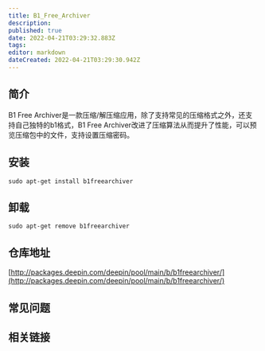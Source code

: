 ```yaml
---
title: B1_Free_Archiver
description: 
published: true
date: 2022-04-21T03:29:32.883Z
tags: 
editor: markdown
dateCreated: 2022-04-21T03:29:30.942Z
---
```


## 简介

B1 Free Archiver是一款压缩/解压缩应用，除了支持常见的压缩格式之外，还支持自己独特的b1格式，B1 Free Archiver改进了压缩算法从而提升了性能，可以预览压缩包中的文件，支持设置压缩密码。

## 安装

`sudo apt-get install b1freearchiver`

## 卸载

`sudo apt-get remove b1freearchiver`

## 仓库地址

[http://packages.deepin.com/deepin/pool/main/b/b1freearchiver/](http://packages.deepin.com/deepin/pool/main/b/b1freearchiver/)


## 常见问题


## 相关链接